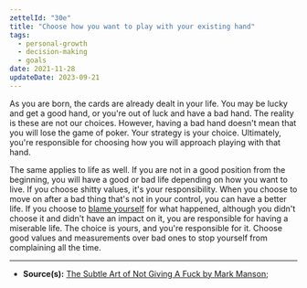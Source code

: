```yaml
---
zettelId: "30e"
title: "Choose how you want to play with your existing hand"
tags:
  - personal-growth
  - decision-making
  - goals
date: 2021-11-28
updateDate: 2023-09-21
---
```


As you are born, the cards are already dealt in your life. You may be lucky and get a good hand, or you're out of luck and have a bad hand. The reality is these are not our choices. However, having a bad hand doesn't mean that you will lose the game of poker. Your strategy is your choice. Ultimately, you're responsible for choosing how you will approach playing with that hand.

The same applies to life as well. If you are not in a good position from the beginning, you will have a good or bad life depending on how you want to live. If you choose shitty values, it's your responsibility. When you choose to move on after a bad thing that's not in your control, you can have a better life. If you choose to [blame yourself](/notes/23e/) for what happened, although you didn't choose it and didn't have an impact on it, you are responsible for having a miserable life. The choice is yours, and you're responsible for it. Choose good values and measurements over bad ones to stop yourself from complaining all the time.

---

- **Source(s):** [The Subtle Art of Not Giving A Fuck by Mark Manson](/books/the-subtle-art-of-not-giving-a-fuck-by-mark-manson-book-summary-review-and-notes/);

